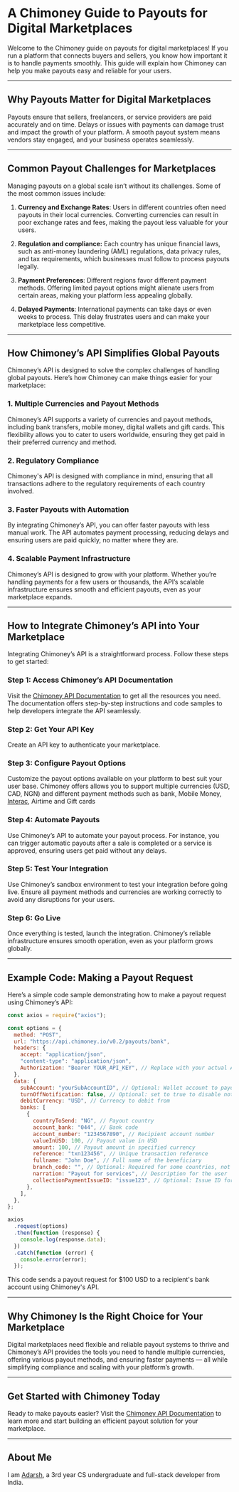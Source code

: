 # A Chimoney Guide to Payouts for Digital Marketplaces

Welcome to the Chimoney guide on payouts for digital marketplaces! If you run a platform that connects buyers and sellers, you know how important it is to handle payments smoothly. This guide will explain how Chimoney can help you make payouts easy and reliable for your users.

---

## Why Payouts Matter for Digital Marketplaces

Payouts ensure that sellers, freelancers, or service providers are paid accurately and on time. Delays or issues with payments can damage trust and impact the growth of your platform. A smooth payout system means vendors stay engaged, and your business operates seamlessly.

---

## Common Payout Challenges for Marketplaces

Managing payouts on a global scale isn’t without its challenges. Some of the most common issues include:

1. **Currency and Exchange Rates**: Users in different countries often need payouts in their local currencies. Converting currencies can result in poor exchange rates and fees, making the payout less valuable for your users.
2. **Regulation and compliance:** Each country has unique financial laws, such as anti-money laundering (AML) regulations, data privacy rules, and tax requirements, which businesses must follow to process payouts legally.

3. **Payment Preferences**: Different regions favor different payment methods. Offering limited payout options might alienate users from certain areas, making your platform less appealing globally.

4. **Delayed Payments**: International payments can take days or even weeks to process. This delay frustrates users and can make your marketplace less competitive.

---

## How Chimoney’s API Simplifies Global Payouts

Chimoney’s API is designed to solve the complex challenges of handling global payouts. Here’s how Chimoney can make things easier for your marketplace:

### 1. Multiple Currencies and Payout Methods

Chimoney’s API supports a variety of currencies and payout methods, including bank transfers, mobile money, digital wallets and gift cards. This flexibility allows you to cater to users worldwide, ensuring they get paid in their preferred currency and method.

### 2. Regulatory Compliance

Chimoney's API is designed with compliance in mind, ensuring that all transactions adhere to the regulatory requirements of each country involved.

### 3. Faster Payouts with Automation

By integrating Chimoney’s API, you can offer faster payouts with less manual work. The API automates payment processing, reducing delays and ensuring users are paid quickly, no matter where they are.

### 4. Scalable Payment Infrastructure

Chimoney’s API is designed to grow with your platform. Whether you’re handling payments for a few users or thousands, the API’s scalable infrastructure ensures smooth and efficient payouts, even as your marketplace expands.

---

## How to Integrate Chimoney’s API into Your Marketplace

Integrating Chimoney’s API is a straightforward process. Follow these steps to get started:

### Step 1: Access Chimoney’s API Documentation

Visit the [Chimoney API Documentation](https://chimoney.readme.io/reference/getting-started-with-your-api) to get all the resources you need. The documentation offers step-by-step instructions and code samples to help developers integrate the API seamlessly.

### Step 2: Get Your API Key

Create an API key to authenticate your marketplace.

### Step 3: Configure Payout Options

Customize the payout options available on your platform to best suit your user base. Chimoney offers allows you to support multiple currencies (USD, CAD, NGN) and different payment methods such as bank, Mobile Money, [Interac](https://chimoney.io/blogs/interac-e-transfer-bulk-for-canadian-businesses-integration-and-api/), Airtime and Gift cards

### Step 4: Automate Payouts

Use Chimoney’s API to automate your payout process. For instance, you can trigger automatic payouts after a sale is completed or a service is approved, ensuring users get paid without any delays.

### Step 5: Test Your Integration

Use Chimoney’s sandbox environment to test your integration before going live. Ensure all payment methods and currencies are working correctly to avoid any disruptions for your users.

### Step 6: Go Live

Once everything is tested, launch the integration. Chimoney’s reliable infrastructure ensures smooth operation, even as your platform grows globally.

---

## Example Code: Making a Payout Request

Here’s a simple code sample demonstrating how to make a payout request using Chimoney’s API:

```javascript
const axios = require("axios");

const options = {
  method: "POST",
  url: "https://api.chimoney.io/v0.2/payouts/bank",
  headers: {
    accept: "application/json",
    "content-type": "application/json",
    Authorization: "Bearer YOUR_API_KEY", // Replace with your actual API key
  },
  data: {
    subAccount: "yourSubAccountID", // Optional: Wallet account to payout from
    turnOffNotification: false, // Optional: set to true to disable notifications
    debitCurrency: "USD", // Currency to debit from
    banks: [
      {
        countryToSend: "NG", // Payout country
        account_bank: "044", // Bank code
        account_number: "1234567890", // Recipient account number
        valueInUSD: 100, // Payout value in USD
        amount: 100, // Payout amount in specified currency
        reference: "txn123456", // Unique transaction reference
        fullname: "John Doe", // Full name of the beneficiary
        branch_code: "", // Optional: Required for some countries, not Nigeria
        narration: "Payout for services", // Description for the user
        collectionPaymentIssueID: "issue123", // Optional: Issue ID for payment
      },
    ],
  },
};

axios
  .request(options)
  .then(function (response) {
    console.log(response.data);
  })
  .catch(function (error) {
    console.error(error);
  });
```

This code sends a payout request for $100 USD to a recipient's bank account using Chimoney's API.

---

## Why Chimoney Is the Right Choice for Your Marketplace

Digital marketplaces need flexible and reliable payout systems to thrive and Chimoney’s API provides the tools you need to handle multiple currencies, offering various payout methods, and ensuring faster payments — all while simplifying compliance and scaling with your platform’s growth.

---

## Get Started with Chimoney Today

Ready to make payouts easier? Visit the [Chimoney API Documentation](https://chimoney.readme.io/reference/getting-started-with-your-api) to learn more and start building an efficient payout solution for your marketplace.

---

## About Me

I am [Adarsh](https://www.github.com/adarsh-jha-dev), a 3rd year CS undergraduate and full-stack developer from India.
